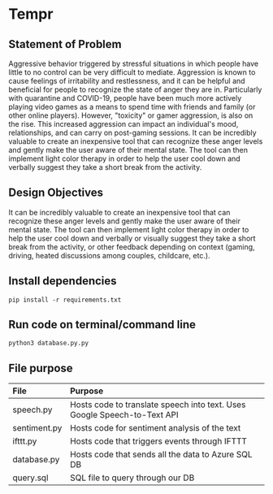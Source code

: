 # Tempr
## Statement of Problem
Aggressive behavior triggered by stressful situations in which people have little to no control can be very difficult to mediate. Aggression is known to cause feelings of irritability and restlessness, and it can be helpful and beneficial for people to recognize the state of anger they are in. Particularly with quarantine and COVID-19, people have been much more actively playing video games as a means to spend time with friends and family (or other online players). However, "toxicity" or gamer aggression, is also on the rise. This increased aggression can impact an individual's mood, relationships, and can carry on post-gaming sessions. It can be incredibly valuable to create an inexpensive tool that can recognize these anger levels and gently make the user aware of their mental state. The tool can then implement light color therapy in order to help the user cool down and verbally suggest they take a short break from the activity.
## Design Objectives
It can be incredibly valuable to create an inexpensive tool that can recognize these anger levels and gently make the user aware of their mental state. The tool can then implement light color therapy in order to help the user cool down and verbally or visually suggest they take a short break from the activity, or other feedback depending on context (gaming, driving, heated discussions among couples, childcare, etc.).
## Install dependencies
```
pip install -r requirements.txt 
```
## Run code on terminal/command line
```
python3 database.py.py
```
## File purpose
| File | Purpose |
|:-----|:--------|
| speech.py | Hosts code to translate speech into text. Uses Google Speech-to-Text API |
| sentiment.py | Hosts code for sentiment analysis of the text |
| ifttt.py | Hosts code that triggers events through IFTTT |
| database.py | Hosts code that sends all the data to Azure SQL DB |
| query.sql | SQL file to query through our DB |